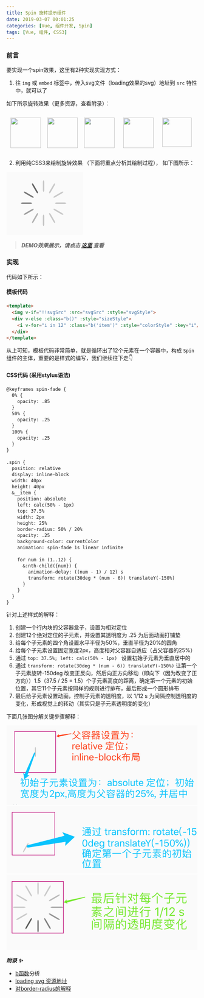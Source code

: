 ```yaml
---
title: Spin 旋转提示组件
date: 2019-03-07 00:01:25
categories: [Vue, 组件开发, Spin]
tags: [Vue, 组件, CSS3]
---
```


### 前言

要实现一个spin效果，这里有2种实现实现方式：

1. 往 `img` 或 `embed` 标签中，传入svg文件（loading效果的svg）地址到 `src` 特性中，就可以了

 如下所示旋转效果（更多资源，查看附录）：

<p style="display: inline-flex">&nbsp; &nbsp; &nbsp; &nbsp;<img src="https://loading.io/spinners/message/index.messenger-typing-preloader.svg" alt="" width="80" height="80">&nbsp; &nbsp; &nbsp; &nbsp; &nbsp;&nbsp;<img src="https://loading.io/spinners/stripe/index.svg" alt="" width="80" height="80">&nbsp; &nbsp; &nbsp; &nbsp; &nbsp; &nbsp;<img src="https://loading.io/spinners/camera/index.svg" alt="" width="80" height="80">&nbsp; &nbsp; &nbsp; &nbsp; &nbsp; &nbsp; &nbsp;&nbsp;<img src="https://loading.io/spinners/microsoft/index.svg" alt="" width="80" height="80">&nbsp; &nbsp; &nbsp; &nbsp; &nbsp; &nbsp; &nbsp;&nbsp;<img src="https://loading.io/spinners/square/index.svg" alt="" width="77" height="77">&nbsp; &nbsp; &nbsp; &nbsp; &nbsp;&nbsp;</p>

2. 利用纯CSS3来绘制旋转效果 （下面将重点分析其绘制过程）， 如下图所示：

![spin](/images/loading.png)

> ***DEMO效果展示，请点击 [这里](http://wechat.hand-china.com/hippius-ui/#/zh-CN/spin) 查看***

### 实现

代码如下所示：

#### 模板代码

```html
<template>
  <img v-if="!!svgSrc" :src="svgSrc" :style="svgStyle">
  <div v-else :class="b()" :style="sizeStyle">
    <i v-for="i in 12" :class="b('item')" :style="colorStyle" :key="i"/>
  </div>
</template>
```

从上可知，模板代码非常简单，就是循环出了12个元素在一个容器中，构成 `Spin` 组件的主体，重要的是样式的编写，我们继续往下走👇

#### CSS代码 (采用stylus语法)

```styl
@keyframes spin-fade {
  0% {
    opacity: .85
  }
  50% {
    opacity: .25
  }
  100% {
    opacity: .25
  }
}

.spin {
  position: relative
  display: inline-block
  width: 40px
  height: 40px
  &__item {
    position: absolute
    left: calc(50% - 1px)
    top: 37.5%
    width: 2px
    height: 25%
    border-radius: 50% / 20%
    opacity: .25
    background-color: currentColor
    animation: spin-fade 1s linear infinite

    for num in (1..12) {
      &:nth-child({num}) {
        animation-delay: ((num - 1) / 12) s
        transform: rotate(30deg * (num - 6)) translateY(-150%)
      }
    }
  }
}
```

针对上述样式的解释：

1. 创建一个行内块的父容器盒子，设置为相对定位
2. 创建12个绝对定位的子元素，并设置其透明度为 .25 为后面动画打铺垫
3. 给每个子元素的四个角设置水平半径为50%，垂直半径为20%的圆角
4. 给每个子元素设置固定宽度2px，高度相对父容器自适应（占父容器的25%）
5. 通过 `top: 37.5%; left: calc(50% - 1px) ` 设置初始子元素为垂直居中的
6. 通过 `transform: rotate(30deg * (num - 6)) translateY(-150%)` 让第一个子元素旋转-150deg 改变正反向，然后向正方向移动（即向下（因为改变了正方向））1.5（37.5 / 25 = 1.5）个子元素高度的距离，确定第一个元素的初始位置，其它11个子元素按同样的规则进行排布，最后形成一个圆形排布
7. 最后给子元素设置动画，控制子元素的透明度，以 1/12 s 为间隔控制透明度的变化，形成视觉上的转动（其实只是子元素透明度的变化）

下面几张图分解关键步骤解释：

![spin](/images/spin.png)
![spin1](/images/spin1.png)
![spin2](/images/spin2.png)

***附录 ✨***

- [b函数](/2019/03/01/bem/)分析
- [loading svg 资源地址](https://loading.io/)
- [对border-radius的解释](/2019/03/08/border-radius/)
